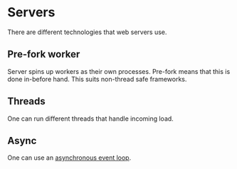 # Servers

There are different technologies that web servers use.

## Pre-fork worker

Server spins up workers as their own processes. Pre-fork means that this is done
in-before hand. This suits non-thread safe frameworks.

## Threads

One can run different threads that handle incoming load.

## Async

One can use an [asynchronous event loop](../programming/asynchronicity).
